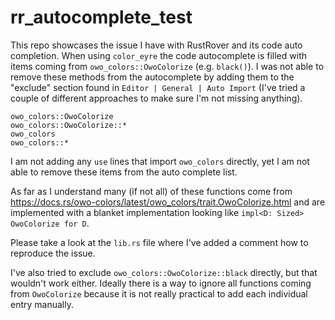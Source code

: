 # rr_autocomplete_test

This repo showcases the issue I have with RustRover and its code auto completion. When using `color_eyre` the code
autocomplete is filled with items coming from `owo_colors::OwoColorize` (e.g. `black()`). I was not able to remove these
methods from the autocomplete by adding them to the "exclude" section found in `Editor | General | Auto Import` (I've
tried a couple of different approaches to make sure I'm not missing anything).

```
owo_colors::OwoColorize
owo_colors::OwoColorize::*
owo_colors
owo_colors::*
```

I am not adding any `use` lines that import `owo_colors` directly, yet I am not able to remove these items from the auto
complete list.

As far as I understand many (if not all) of these functions come
from https://docs.rs/owo-colors/latest/owo_colors/trait.OwoColorize.html and are implemented with a blanket
implementation looking like `impl<D: Sized> OwoColorize for D`.

Please take a look at the `lib.rs` file where I've added a comment how to reproduce the issue.

I've also tried to exclude `owo_colors::OwoColorize::black` directly, but that wouldn't work either. Ideally there
is a way to ignore all functions coming from `OwoColorize` because it is not really practical to add each individual
entry manually.